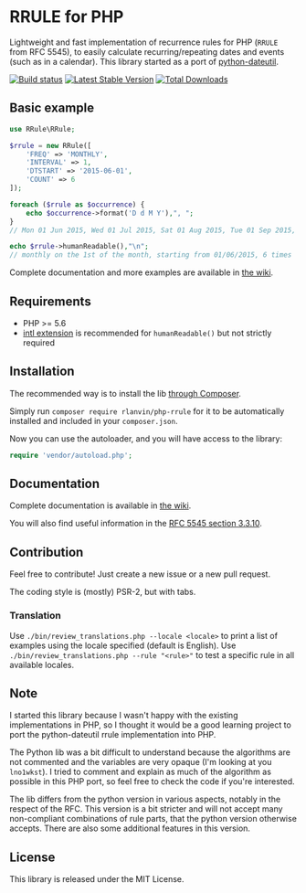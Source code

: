 # RRULE for PHP

Lightweight and fast implementation of recurrence rules for PHP (`RRULE` from RFC 5545), to easily calculate recurring/repeating dates and events (such as in a calendar).
This library started as a port of [python-dateutil](https://labix.org/python-dateutil).

[![Build status](https://github.com/rlanvin/php-rrule/workflows/Tests/badge.svg)](https://github.com/rlanvin/php-rrule/actions)
[![Latest Stable Version](https://poser.pugx.org/rlanvin/php-rrule/v/stable)](https://packagist.org/packages/rlanvin/php-rrule)
[![Total Downloads](https://poser.pugx.org/rlanvin/php-rrule/downloads)](https://packagist.org/packages/rlanvin/php-rrule)

## Basic example

```php
use RRule\RRule;

$rrule = new RRule([
	'FREQ' => 'MONTHLY',
	'INTERVAL' => 1,
	'DTSTART' => '2015-06-01',
	'COUNT' => 6
]);

foreach ($rrule as $occurrence) {
	echo $occurrence->format('D d M Y'),", ";
}
// Mon 01 Jun 2015, Wed 01 Jul 2015, Sat 01 Aug 2015, Tue 01 Sep 2015, Thu 01 Oct 2015, Sun 01 Nov 2015

echo $rrule->humanReadable(),"\n";
// monthly on the 1st of the month, starting from 01/06/2015, 6 times
```

Complete documentation and more examples are available in [the wiki](https://github.com/rlanvin/php-rrule/wiki).

## Requirements

- PHP >= 5.6
- [intl extension](http://php.net/manual/en/book.intl.php) is recommended for `humanReadable()` but not strictly required

## Installation

The recommended way is to install the lib [through Composer](http://getcomposer.org/).

Simply run `composer require rlanvin/php-rrule` for it to be automatically installed and included in your `composer.json`.

Now you can use the autoloader, and you will have access to the library:

```php
require 'vendor/autoload.php';
```

## Documentation

Complete documentation is available in [the wiki](https://github.com/rlanvin/php-rrule/wiki).

You will also find useful information in the [RFC 5545 section 3.3.10](https://tools.ietf.org/html/rfc5545#section-3.3.10).

## Contribution

Feel free to contribute! Just create a new issue or a new pull request.

The coding style is (mostly) PSR-2, but with tabs.

### Translation

Use `./bin/review_translations.php --locale <locale>` to print a list of examples using the locale specified (default is English).
Use `./bin/review_translations.php --rule "<rule>"` to test a specific rule in all available locales.

## Note

I started this library because I wasn't happy with the existing implementations
in PHP, so I thought it would be a good learning project to port the
python-dateutil rrule implementation into PHP.

The Python lib was a bit difficult to understand because the algorithms 
are not commented and the variables are very opaque (I'm looking at
you `lno1wkst`). I tried to comment and explain as much of the algorithm as possible
in this PHP port, so feel free to check the code if you're interested.

The lib differs from the python version in various aspects, notably in the 
respect of the RFC. This version is a bit stricter and will not accept many
non-compliant combinations of rule parts, that the python version otherwise accepts.
There are also some additional features in this version.

## License

This library is released under the MIT License.
